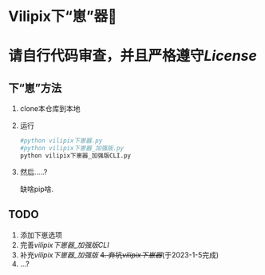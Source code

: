 # Vilipix下“崽”器:rofl:

# 请自行代码审查，并且严格遵守*License*

## 下“崽”方法

1. clone本仓库到本地

2. 运行

   ```sh
   #python vilipix下崽器.py
   #python vilipix下崽器_加强版.py
   python vilipix下崽器_加强版CLI.py
   ```

3. 然后.....? 

   缺啥pip啥.
   
## TODO
1. 添加下崽选项
2. 完善*vilipix下崽器_加强版CLI*
3. 补充*vilipix下崽器_加强版*
~~4. 弃坑*vilipix下崽器*~~(于2023-1-5完成)
4. ...?

   




